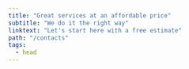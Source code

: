```yaml
---
title: "Great services at an affordable price"
subtitle: "We do it the right way"
linktext: "Let's start here with a free estimate"
path: "/contacts"
tags:
  - head
---
```

